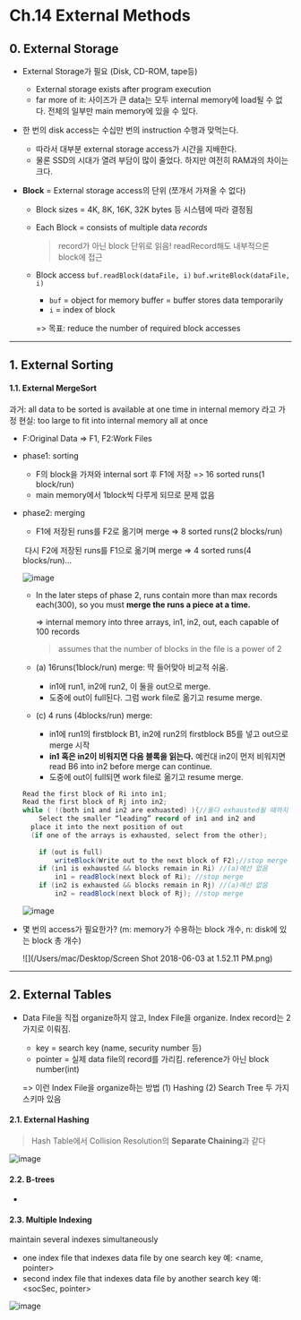 # Ch.14 External Methods

## 0. External Storage

- External Storage가 필요 (Disk, CD-ROM, tape등)

  - External storage exists after program execution
  - far more of it: 사이즈가 큰 data는 모두 internal memory에 load될 수 없다. 전체의 일부만 main memory에 있을 수 있다.

- 한 번의 disk access는 수십만 번의 instruction 수행과 맞먹는다.

  - 따라서 대부분 external storage access가 시간을 지배한다.
  - 물론 SSD의 시대가 열려 부담이 많이 줄었다. 하지만 여전히 RAM과의 차이는 크다.

- **Block** = External storage access의 단위 (쪼개서 가져올 수 없다)

  - Block sizes = 4K, 8K, 16K, 32K bytes 등 시스템에 따라 결정됨

  - Each Block = consists of multiple data *records* 

    > record가 아닌 block 단위로 읽음! readRecord해도 내부적으론 block에 접근

  - Block access `buf.readBlock(dataFile, i)` `buf.writeBlock(dataFile, i)`

    - `buf` = object for memory buffer = buffer stores data temporarily
    - `i` = index of block

    => 목표: reduce the number of required block accesses

---

## 1. External Sorting

#### 1.1. External MergeSort

과거: all data to be sorted is available at one time in internal memory 라고 가정
현실: too large to fit into internal memory all at once

- F:Original Data => F1, F2:Work Files

- phase1: sorting

  - F의 block을 가져와 internal sort 후 F1에 저장 => 16 sorted runs(1 block/run)
  - main memory에서 1block씩 다루게 되므로 문제 없음

- phase2: merging

  - F1에 저장된 runs를 F2로 옮기며 merge => 8 sorted runs(2 blocks/run)

  ​	다시 F2에 저장된 runs를 F1으로 옮기며 merge => 4 sorted runs(4 blocks/run)...

  ![image](https://user-images.githubusercontent.com/17509651/40878943-9798565a-66d3-11e8-9220-188d698822a0.png)

  - In the later steps of phase 2, runs contain more than max records each(300), so you must **merge the runs a piece at a time.**

    => internal memory into three arrays, in1, in2, out, each capable of 100 records

    > assumes that the number of blocks in the file is a power of 2 

  - (a) 16runs(1block/run) merge: 딱 들어맞아 비교적 쉬움. 

    - in1에 run1, in2에 run2, 이 둘을 out으로 merge. 
    - 도중에 out이 full된다. 그럼 work file로 옮기고 resume merge.

  - (c) 4 runs (4blocks/run) merge:

    - in1에 run1의 firstblock B1, in2에 run2의 firstblock B5를 넣고 out으로 merge 시작
    - **in1 혹은 in2이 비워지면 다음 블록을 읽는다.** 예컨대 in2이 먼저 비워지면 read B6 into in2 before merge can continue.
    - 도중에 out이 full되면 work file로 옮기고 resume merge.

  ```java
  Read the first block of Ri into in1;
  Read the first block of Rj into in2;
  while ( !(both in1 and in2 are exhuasted) ){//둘다 exhausted될 때까지
      Select the smaller “leading” record of in1 and in2 and 
  	place it into the next position of out
  	(if one of the arrays is exhausted, select from the other);
      
      if (out is full)
          writeBlock(Write out to the next block of F2);//stop merge
      if (in1 is exhausted && blocks remain in Ri) //(a)에선 없음
          in1 = readBlock(next block of Ri); //stop merge
      if (in2 is exhausted && blocks remain in Rj) //(a)에선 없음
          in2 = readBlock(next block of Rj); //stop merge
  ```

  ![image](https://user-images.githubusercontent.com/17509651/40879219-c864263e-66d7-11e8-8245-dabe59ee1693.png)

- 몇 번의 access가 필요한가? (m: memory가 수용하는 block 개수, n: disk에 있는 block 총 개수)

  ![](/Users/mac/Desktop/Screen Shot 2018-06-03 at 1.52.11 PM.png)

---

## 2. External Tables

- Data File을 직접 organize하지 않고, Index File을 organize. Index record는 2가지로 이뤄짐.

  - key = search key (name, security number 등)
  - pointer = 실제 data file의 record를 가리킴. reference가 아닌 block number(int)

  => 이런 Index File을 organize하는 방법 (1) Hashing (2) Search Tree 두 가지 스키마 있음

#### 2.1. External Hashing

> Hash Table에서 Collision Resolution의 **Separate Chaining**과 같다

![image](https://user-images.githubusercontent.com/17509651/40883180-87284cf8-6732-11e8-87e3-dbcdfc71a1bb.png)

#### 2.2. B-trees

- 

#### 2.3. Multiple Indexing

maintain several indexes simultaneously

- one index file that indexes data file by one search key 예: <name, pointer>
- second index file that indexes data file by another search key 예: <socSec, pointer>

![image](https://user-images.githubusercontent.com/17509651/40883187-d2970cd8-6732-11e8-8a6d-64d0414e8418.png)